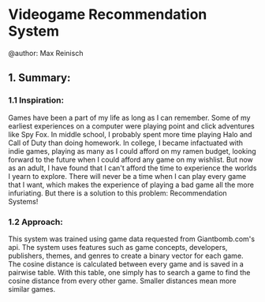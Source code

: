 # Videogame Recommendation System
@author: Max Reinisch


## 1. Summary:
### 1.1 Inspiration:
Games have been a part of my life as long as I can remember.  Some of my earliest experiences on a computer were playing point and click adventures like Spy Fox.  In middle school, I probably spent more time playing Halo and Call of Duty than doing homework.  In college, I became infactuated with indie games, playing as many as I could afford on my ramen budget, looking forward to the future when I could afford any game on my wishlist.  But now as an adult, I have found that I can't afford the time to experience the worlds I yearn to explore.  There will never be a time when I can play every game that I want, which makes the experience of playing a bad game all the more infuriating.  But there is a solution to this problem: Recommendation Systems!

### 1.2 Approach:
This system was trained using game data requested from Giantbomb.com's api.  The system uses features such as game concepts, developers, publishers, themes, and genres to create a binary vector for each game.  The cosine distance is calculated between every game and is saved in a pairwise table.  With this table, one simply has to search a game to find the cosine distance from every other game.  Smaller distances mean more similar games.  